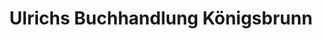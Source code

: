 ---
title: "Ulrichs Buchhandlung Königsbrunn"
url: /koenigsbrunn/ulrichs-buchhandlung-koenigsbrunn/
shop: Bücher
---